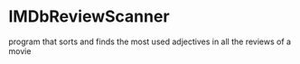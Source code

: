 # IMDbReviewScanner
program that sorts and finds the most used adjectives in all the reviews of a movie
